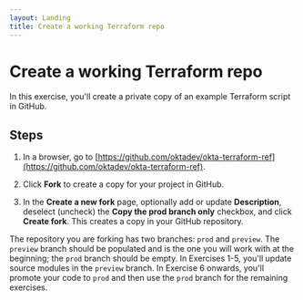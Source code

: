 ```yaml
---
layout: Landing
title: Create a working Terraform repo
---
```


# Create a working Terraform repo

In this exercise, you'll create a private copy of an example Terraform script in GitHub.

## Steps

1. In a browser, go to [https://github.com/oktadev/okta-terraform-ref](https://github.com/oktadev/okta-terraform-ref).

2. Click **Fork** to create a copy for your project in GitHub.

3. In the **Create a new fork** page, optionally add or update **Description**, deselect (uncheck) the **Copy the prod branch only** checkbox, and click **Create fork**. This creates a copy in your GitHub repository.

The repository you are forking has two branches: `prod` and `preview`. The `preview` branch should be populated and is the one you will work with at the beginning; the `prod` branch should be empty. In Exercises 1-5, you'll update source modules in the `preview` branch. In Exercise 6 onwards, you'll promote your code to `prod` and then use the `prod` branch for the remaining exercises.